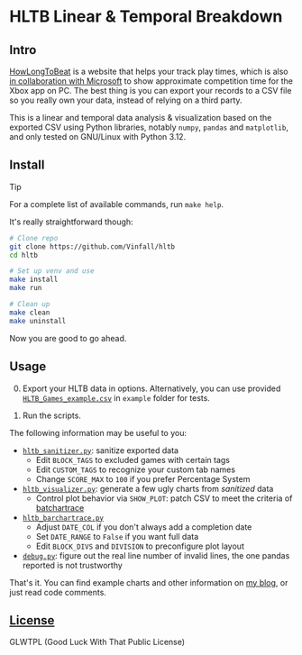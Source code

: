 # HLTB Linear & Temporal Breakdown

## Intro

[HowLongToBeat](https://howlongtobeat.com) is a website that helps your track play times, which is also [in collaboration with Microsoft](https://news.xbox.com/en-us/2022/09/14/september-updates-xbox-app-on-pc/) to show approximate competition time for the Xbox app on PC. The best thing is you can export your records to a CSV file so you really own your data, instead of relying on a third party.

This is a linear and temporal data analysis & visualization based on the exported CSV using Python libraries, notably `numpy`, `pandas` and `matplotlib`, and only tested on GNU/Linux with Python 3.12.

## Install

> [!TIP]
> For a complete list of available commands, run `make help`.

It's really straightforward though:

```sh
# Clone repo
git clone https://github.com/Vinfall/hltb
cd hltb

# Set up venv and use
make install
make run

# Clean up
make clean
make uninstall
```

Now you are good to go ahead.

## Usage

0. Export your HLTB data in options. Alternatively, you can use provided [`HLTB_Games_example.csv`](example/HLTB_Games_example.csv) in `example` folder for tests.

1. Run the scripts.

The following information may be useful to you:

- [`hltb_sanitizer.py`](hltb_sanitizer.py): sanitize exported data
  - Edit `BLOCK_TAGS` to excluded games with certain tags
  - Edit `CUSTOM_TAGS` to recognize your custom tab names
  - Change `SCORE_MAX` to `100` if you prefer Percentage System
- [`hltb_visualizer.py`](hltb_visualizer.py): generate a few ugly charts from _sanitized_ data
  - Control plot behavior via `SHOW_PLOT`: patch CSV to meet the criteria of [batchartrace](https://github.com/FabDevGit/barchartrace)
- [`hltb_barchartrace.py`](hltb_barchartrace.py)
  - Adjust `DATE_COL` if you don't always add a completion date
  - Set `DATE_RANGE` to `False` if you want full data
  - Edit `BLOCK_DIVS` and `DIVISION` to preconfigure plot layout
- [`debug.py`](debug.py): figure out the real line number of invalid lines, the one pandas reported is not trustworthy

That's it. You can find example charts and other information on [my blog](https://blog.vinfall.com/posts/2023/11/hltb/), or just read code comments.

## [License](LICENSE)

GLWTPL (Good Luck With That Public License)
